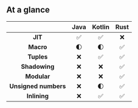 ## At a glance

||Java|Kotlin|Rust|
|:-------:|:-------:|:------:|:--------:|
|**JIT**|✅|✅|❌|
|**Macro**|🌓|🌓|✅|
|**Tuples**|❌|✅|✅|
|**Shadowing**|❌|❌|✅|
|**Modular**|❌|❌|✅|
|**Unsigned numbers**|❌|🌓|✅|
|**Inlining**|❌|✅|✅|